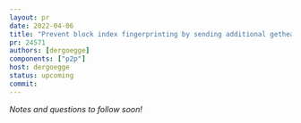 ```yaml
---
layout: pr
date: 2022-04-06
title: "Prevent block index fingerprinting by sending additional getheaders messages"
pr: 24571
authors: [dergoegge]
components: ["p2p"]
host: dergoegge
status: upcoming
commit:
---
```


_Notes and questions to follow soon!_

<!-- TODO: Before meeting, add notes and questions
## Notes

## Questions
1. Did you review the PR? [Concept ACK, approach ACK, tested ACK, or NACK](https://github.com/bitcoin/bitcoin/blob/master/CONTRIBUTING.md#peer-review)?
-->


<!-- TODO: After meeting, uncomment and add meeting log between the irc tags
## Meeting Log

{% irc %}
{% endirc %}
-->
